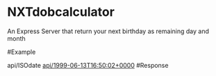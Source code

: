 # NXTdobcalculator
An Express Server that return your next birthday as remaining day and month

#Example

api/ISOdate
<a href="https://bdaycalculator.herokuapp.com/1999-06-13T16:50:02+0000">api/1999-06-13T16:50:02+0000</a>
#Response
<script>
{"day":3,"month":0.09951238929246692}
</script>



